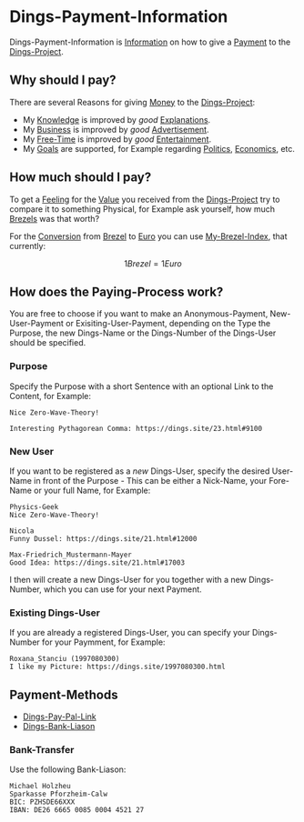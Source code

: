 # Dings-Payment-Information

Dings-Payment-Information is [Information](60007.md) on how to give a [Payment](130000038.md) to the [Dings-Project](300000006.md).

## Why should I pay?

There are several Reasons for giving [Money](6666.md) to the [Dings-Project](300000006.md):

- My [Knowledge](600025.md) is improved by *good* [Explanations](600121.md).
- My [Business](240000000.md) is improved by *good* [Advertisement](600088.md).
- My [Free-Time](600201.md) is improved by *good* [Entertainment](60010008.md).
- My [Goals](60058.md) are supported, for Example regarding [Politics](141000000.md), [Economics](130000000.md), etc.

## How much should I pay?

To get a [Feeling](60041.md) for the [Value](700030.md) you received from the [Dings-Project](300000006.md) try to compare it to something Physical, for Example ask yourself, how much [Brezels](203410001.md) was that worth?

For the [Conversion](600037.md) from [Brezel](203410001.md) to [Euro](130000004.md) you can use [My-Brezel-Index](302000003.md), that currently:

$$ 1 Brezel = 1 Euro $$

## How does the Paying-Process work?

You are free to choose if you want to make an Anonymous-Payment, New-User-Payment or Exisiting-User-Payment, depending on the Type the Purpose, the new Dings-Name or the Dings-Number of the Dings-User should be specified.

### Purpose

Specify the Purpose with a short Sentence with an optional Link to the Content, for Example:

```
Nice Zero-Wave-Theory!
```

```
Interesting Pythagorean Comma: https://dings.site/23.html#9100
```

### New User

If you want to be registered as a *new* Dings-User, specify the desired User-Name in front of the Purpose&nbsp;-&nbsp;This can be either a Nick-Name, your Fore-Name or your full Name, for Example:

```
Physics-Geek
Nice Zero-Wave-Theory!
```

```
Nicola
Funny Dussel: https://dings.site/21.html#12000
```

```
Max-Friedrich_Mustermann-Mayer
Good Idea: https://dings.site/21.html#17003
```

I then will create a new Dings-User for you together with a new Dings-Number, which you can use for your next Payment.

### Existing Dings-User

If you are already a registered Dings-User, you can specify your Dings-Number for your Paymment, for Example:

```
Roxana_Stanciu (1997080300)
I like my Picture: https://dings.site/1997080300.html
```
## Payment-Methods

- [Dings-Pay-Pal-Link](300000036.md)
- [Dings-Bank-Liason](300000036.md)

### Bank-Transfer

Use the following Bank-Liason:

```
Michael Holzheu
Sparkasse Pforzheim-Calw
BIC: PZHSDE66XXX
IBAN: DE26 6665 0085 0004 4521 27
```
